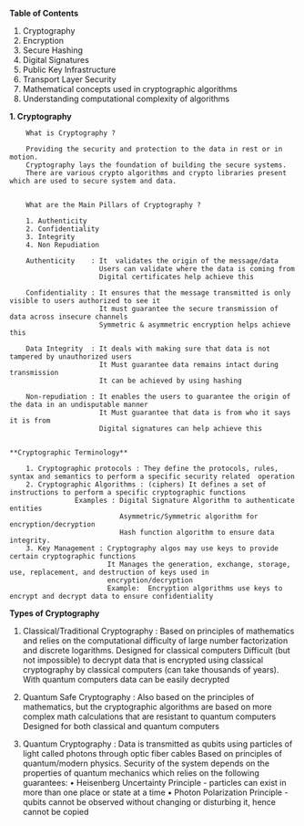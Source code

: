 **Table of Contents**

1. Cryptography
2. Encryption
3. Secure Hashing
4. Digital Signatures
5. Public Key Infrastructure
6. Transport Layer Security
7. Mathematical concepts used in cryptographic algorithms
8. Understanding computational complexity of algorithms

**1. Cryptography**

        What is Cryptography ?

        Providing the security and protection to the data in rest or in motion.
        Cryptography lays the foundation of building the secure systems.
        There are various crypto algorithms and crypto libraries present which are used to secure system and data.


        What are the Main Pillars of Cryptography ?

        1. Authenticity
        2. Confidentiality
        3. Integrity
        4. Non Repudiation

        Authenticity    : It  validates the origin of the message/data
                          Users can validate where the data is coming from
                          Digital certificates help achieve this

        Confidentiality : It ensures that the message transmitted is only visible to users authorized to see it 
                          It must guarantee the secure transmission of data across insecure channels
                          Symmetric & asymmetric encryption helps achieve this
                              
        Data Integrity  : It deals with making sure that data is not tampered by unauthorized users 
                          It Must guarantee data remains intact during transmission
                          It can be achieved by using hashing

        Non-repudiation : It enables the users to guarantee the origin of the data in an undisputable manner    
                          It Must guarantee that data is from who it says it is from
                          Digital signatures can help achieve this


    **Cryptographic Terminology**

        1. Cryptographic protocols : They define the protocols, rules, syntax and semantics to perform a specific security related  operation
        2. Cryptographic Algorithms : (ciphers) It defines a set of instructions to perform a specific cryptographic functions
                    Examples : Digital Signature Algorithm to authenticate entities
                               Asymmetric/Symmetric algorithm for encryption/decryption
                               Hash function algorithm to ensure data integrity.
        3. Key Management : Cryptography algos may use keys to provide certain cryptographic functions
                            It Manages the generation, exchange, storage, use, replacement, and destruction of keys used in 
                            encryption/decryption
                            Example:  Encryption algorithms use keys to encrypt and decrypt data to ensure confidentiality
        

**Types of Cryptography**

1. Classical/Traditional Cryptography :
     Based on principles of mathematics and relies on the computational difficulty of large number factorization and discrete 
     logarithms. 
     Designed for classical computers Difficult (but not impossible) to decrypt data that is encrypted using classical 
     cryptography by classical computers (can take thousands of years). With quantum computers data can be easily decrypted

2. Quantum Safe Cryptography :
      Also based on the principles of mathematics, but the cryptographic algorithms are based on more complex math calculations that are resistant to quantum computers
      Designed for both classical and quantum computers
      
3. Quantum Cryptography :
     Data is transmitted as qubits using particles of light called photons through optic fiber cables
     Based on principles of quantum/modern physics. Security of the system depends on the properties of quantum mechanics which relies on the following guarantees:
            • Heisenberg Uncertainty Principle - particles can exist in more than one place or state at a time
            • Photon Polarization Principle - qubits cannot be observed without changing or disturbing it, hence cannot be copied